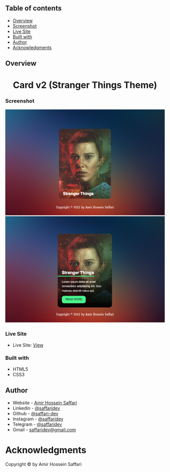 ## Table of contents

- [Overview](#overview)
- [Screenshot](#screenshot)
- [Live Site](#Live-Site)
- [Built with](#built-with)
- [Author](#author)
- [Acknowledgments](#acknowledgments)

## Overview

<h1 align="center">Card v2 (Stranger Things Theme)</h1>

### Screenshot

  <img src="/docs/images/1.png">
  <img src="/docs/images/2.png">

### Live Site

- Live Site: [View](https://saffari-dev.github.io/Card-v2/)

### Built with

- HTML5
- CSS3

## Author

- Website - [Amir Hossein Saffari](https://saffaridev.ir)
- Linkedin - [@saffaridev](https://www.linkedin.com/in/saffaridev)
- Github - [@saffari-dev](https://github.com/saffari-dev)
- Instagram - [@saffaridev](https://www.instagram.com/saffaridev)
- Telegram - [@saffaridev](https://t.me/saffaridev)
- Gmail - saffaridev@gmail.com

# Acknowledgments

Copyright © by Amir Hossein Saffari
